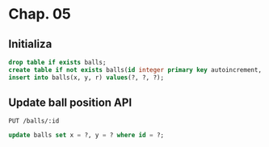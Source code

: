 # Chap. 05

## Initializa

```sql
drop table if exists balls;
create table if not exists balls(id integer primary key autoincrement, x real, y real, r real);
insert into balls(x, y, r) values(?, ?, ?);
```

## Update ball position API

`PUT /balls/:id`

```sql
update balls set x = ?, y = ? where id = ?;
```
